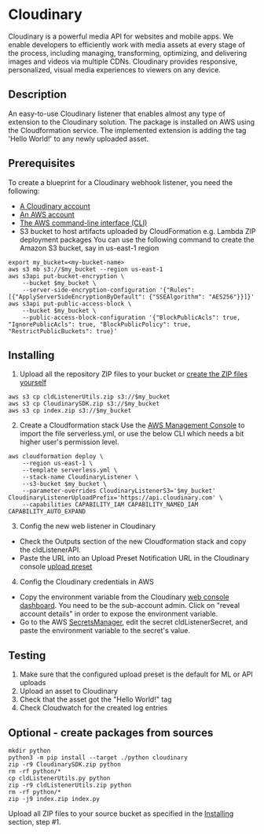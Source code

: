 # Cloudinary

Cloudinary is a powerful media API for websites and mobile apps. We enable developers to efficiently work with media 
assets at every stage of the process, including managing, transforming, optimizing, and delivering images and videos 
via multiple CDNs. Cloudinary provides responsive, personalized, visual media experiences to viewers on any device.

## Description

An easy-to-use Cloudinary listener that enables almost any type of extension to the Cloudinary solution. The package is installed on AWS using the Cloudformation service.
The implemented extension is adding the tag 'Hello World!' to any newly uploaded asset.

## Prerequisites

To create a blueprint for a Cloudinary webhook listener, you need the following:

* [A Cloudinary account](https://cloudinary.com/console)
* [An AWS account](https://aws.amazon.com/console/)
* [The AWS command-line interface (CLI)](https://docs.aws.amazon.com/cli/latest/userguide/cli-chap-install.html)
* S3 bucket to host artifacts uploaded by CloudFormation e.g. Lambda ZIP deployment packages
You can use the following command to create the Amazon S3 bucket, say in us-east-1 region
```
export my_bucket=<my-bucket-name>
aws s3 mb s3://$my_bucket --region us-east-1
aws s3api put-bucket-encryption \
    --bucket $my_bucket \           
    --server-side-encryption-configuration '{"Rules": [{"ApplyServerSideEncryptionByDefault": {"SSEAlgorithm": "AES256"}}]}'
aws s3api put-public-access-block \
    --bucket $my_bucket \
    --public-access-block-configuration '{"BlockPublicAcls": true, "IgnorePublicAcls": true, "BlockPublicPolicy": true, "RestrictPublicBuckets": true}'
```

## Installing

1. Upload all the repository ZIP files to your bucket or [create the ZIP files yourself](#optional---create-packages-from-sources)
```
aws s3 cp cldListenerUtils.zip s3://$my_bucket
aws s3 cp CloudinarySDK.zip s3://$my_bucket
aws s3 cp index.zip s3://$my_bucket
```

2. Create a Cloudformation stack
Use the [AWS Management Console](https://console.aws.amazon.com/cloudformation/home) to import the file serverless.yml, or use the below CLI which needs a bit higher user's permission level.
```
aws cloudformation deploy \
    --region us-east-1 \
    --template serverless.yml \
    --stack-name CloudinaryListener \
    --s3-bucket $my_bucket \
    --parameter-overrides CloudinaryListenerS3='$my_bucket' CloudinaryListenerUploadPrefix='https://api.cloudinary.com' \
    --capabilities CAPABILITY_IAM CAPABILITY_NAMED_IAM CAPABILITY_AUTO_EXPAND
```

3. Config the new web listener in Cloudinary
- Check the Outputs section of the new Cloudformation stack and copy the cldListenerAPI. 
- Paste the URL into an Upload Preset Notification URL in the Cloudinary console [upload preset](https://cloudinary.com/console/settings/upload)

4. Config the Cloudinary credentials in AWS
- Copy the environment variable from the Cloudinary [web console dashboard](https://cloudinary.com/console). You need to be the sub-account admin. Click on "reveal account details" in order to expose the environment variable.
- Go to the AWS [SecretsManager](https://console.aws.amazon.com/secretsmanager/home), edit the secret cldListenerSecret, and paste the environment variable to the secret's value.

## Testing
1. Make sure that the configured upload preset is the default for ML or API uploads
2. Upload an asset to Cloudinary
3. Check that the asset got the "Hello World!" tag
4. Check Cloudwatch for the created log entries

## Optional - create packages from sources
    mkdir python
    python3 -m pip install --target ./python cloudinary
    zip -r9 CloudinarySDK.zip python
    rm -rf python/*
    cp cldListenerUtils.py python
    zip -r9 cldListenerUtils.zip python
    rm -rf python/*
    zip -j9 index.zip index.py
Upload all ZIP files to your source bucket as specified in the [Installing](#installing) section, step #1.
